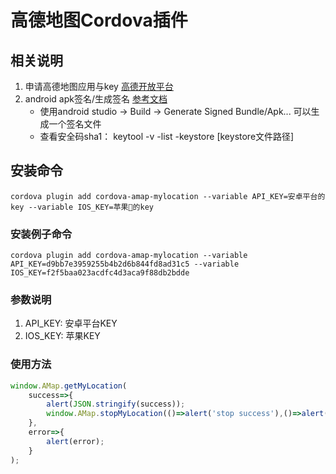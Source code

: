# 高德地图Cordova插件

## 相关说明
1. 申请高德地图应用与key [高德开放平台](https://lbs.amap.com)
2. android apk签名/生成签名 [参考文档](https://lbs.amap.com/faq/top/hot-questions/249)
    * 使用android studio -> Build -> Generate Signed Bundle/Apk... 可以生成一个签名文件
    * 查看安全码sha1： keytool -v -list -keystore [keystore文件路径]

## 安装命令
`cordova plugin add cordova-amap-mylocation --variable API_KEY=安卓平台的key --variable IOS_KEY=苹果的key`

### 安装例子命令
`cordova plugin add cordova-amap-mylocation --variable API_KEY=d9bb7e3959255b4b2d6b844fd8ad31c5 --variable IOS_KEY=f2f5baa023acdfc4d3aca9f88db2bdde`

### 参数说明
1. API_KEY:   安卓平台KEY
2. IOS_KEY:   苹果KEY

### 使用方法
```typescript
window.AMap.getMyLocation(
    success=>{
        alert(JSON.stringify(success));
        window.AMap.stopMyLocation(()=>alert('stop success'),()=>alert('stop error'));
    },
    error=>{
        alert(error);
    }
);  
```